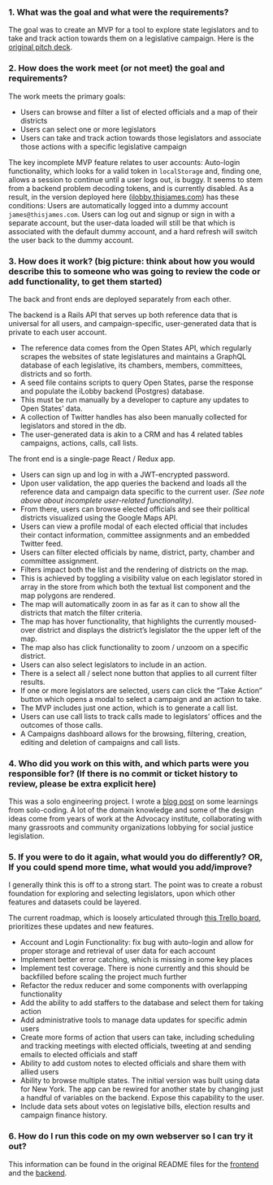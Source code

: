 ### 1. What was the goal and what were the requirements?
The goal was to create an MVP for a tool to explore state legislators and to take and track action towards them on a legislative campaign.
Here is the [original pitch deck](https://docs.google.com/presentation/d/1ysjUC7hWQ2r5MOTxKt7yuFZpMtZg2H_W1nobDoV0woI/edit#slide=id.p). 

### 2. How does the work meet (or not meet) the goal and requirements?
The work meets the primary goals:
* Users can browse and filter a list of elected officials and a map of their districts
* Users can select one or more legislators
* Users can take and track action towards those legislators and associate those actions with a specific legislative campaign

The key incomplete MVP feature relates to user accounts: 
Auto-login functionality, which looks for a valid token in `localStorage` and, finding one, allows a session to continue until a user logs out, is buggy. It seems to stem from a backend problem decoding tokens, and is currently disabled. 
As a result, in the version deployed here ([ilobby.thisjames.com](https://ilobby.thisjames.com/)) has these conditions:
Users are automatically logged into a dummy account `james@thisjames.com`.
Users can log out and signup or sign in with a separate account, but the user-data loaded will still be that which is associated with the default dummy account, and a hard refresh will switch the user back to the dummy account.

### 3. How does it work? (big picture: think about how you would describe this to someone who was going to review the code or add functionality, to get them started) 
The back and front ends are deployed separately from each other.

The backend is a Rails API that serves up both reference data that is universal for all users, and campaign-specific, user-generated data that is private to each user account. 
* The reference data comes from the Open States API, which regularly scrapes the websites of state legislatures and maintains a GraphQL database of each legislative, its chambers, members, committees, districts and so forth. 
* A seed file contains scripts to query Open States, parse the response and populate the iLobby backend (Postgres) database. 
 * This must be run manually by a developer to capture any updates to Open States’ data. 
* A collection of Twitter handles has also been manually collected for legislators and stored in the db. 
* The user-generated data is akin to a CRM and has 4 related tables campaigns, actions, calls, call lists.

The front end is a single-page React / Redux app. 
* Users can sign up and log in with a JWT-encrypted password. 
* Upon user validation, the app queries the backend and loads all the reference data and campaign data specific to the current user. *(See note above about incomplete user-related functionality).*
* From there, users can browse elected officials and see their political districts visualized using the Google Maps API. 
* Users can view a profile modal of each elected official that includes their contact information, committee assignments and an embedded Twitter feed.
* Users can filter elected officials by name, district, party, chamber and committee assignment. 
 * Filters impact both the list and the rendering of districts on the map. 
 * This is achieved by toggling a visibility value on each legislator stored in array in the store from which both the textual list component and the map polygons are rendered.
* The map will automatically zoom in as far as it can to show all the districts that match the filter criteria.
* The map has hover functionality, that highlights the currently moused-over district and displays the district’s legislator the the upper left of the map.
* The map also has click functionality to zoom / unzoom on a specific district.
* Users can also select legislators to include in an action. 
 * There is a select all / select none button that applies to all current filter results. 
* If one or more legislators are selected, users can click the “Take Action” button which opens a modal to select a campaign and an action to take.
* The MVP includes just one action, which is to generate a call list.
* Users can use call lists to track calls made to legislators’ offices and the outcomes of those calls. 
* A Campaigns dashboard allows for the browsing, filtering, creation, editing and deletion of campaigns and call lists.

### 4. Who did you work on this with, and which parts were you responsible for? (If there is no commit or ticket history to review, please be extra explicit here)
This was a solo engineering project. 
I wrote a [blog post](https://medium.com/swlh/four-foundational-lessons-from-solo-coding-f47a306b0a34?source=friends_link&sk=298c99ab8ce0be939e80040b2ae051f8) on some learnings from solo-coding.
A lot of the domain knowledge and some of the design ideas come from years of work at the Advocacy institute, collaborating with many grassroots and community organizations lobbying for social justice legislation.

### 5. If you were to do it again, what would you do differently? OR, If you could spend more time, what would you add/improve? 
I generally think this is off to a strong start. 
The point was to create a robust foundation for exploring and selecting legislators, upon which other features and datasets could be layered.

The current roadmap, which is loosely articulated through [this Trello board](https://trello.com/b/9C6jGF7k/ilobby), prioritizes these updates and new features.
* Account and Login Functionality: fix bug with auto-login and allow for proper storage and retrieval of user data for each account
* Implement better error catching, which is missing in some key places
* Implement test coverage. There is none currently and this should be backfilled before scaling the project much further
* Refactor the redux reducer and some components with overlapping functionality
* Add the ability to add staffers to the database and select them for taking action
* Add administrative tools to manage data updates for specific admin users
* Create more forms of action that users can take, including scheduling and tracking meetings with elected officials, tweeting at and sending emails to elected officials and staff
* Ability to add custom notes to elected officials and share them with allied users
* Ability to browse multiple states. The initial version was built using data for New York. The app can be rewired for another state by changing just a handful of variables on the backend. Expose this capability to the user.
*  Include data sets about votes on legislative bills, election results and campaign finance history.

### 6. How do I run this code on my own webserver so I can try it out?
This information can be found in the original README files for the [frontend](https://github.com/jasmosez/ilobby-frontend) and the [backend](https://github.com/jasmosez/ilobby-backend).
